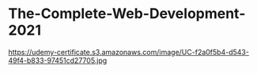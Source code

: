 # The-Complete-Web-Development-2021
https://udemy-certificate.s3.amazonaws.com/image/UC-f2a0f5b4-d543-49f4-b833-97451cd27705.jpg
